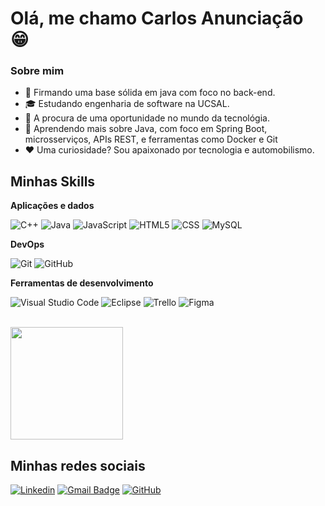 # Olá, me chamo Carlos Anunciação 😁

### Sobre mim

- 🤔 Firmando uma base sólida em java com foco no back-end.
- 🎓 Estudando engenharia de software na UCSAL.
- 💼 A procura de uma oportunidade no mundo da tecnológia.
- 🌱 Aprendendo mais sobre Java, com foco em Spring Boot, microsserviços, APIs REST, e ferramentas como Docker e Git
- ❤️ Uma curiosidade? Sou apaixonado por tecnologia e automobilismo.

## Minhas Skills

**Aplicações e dados**

![C++](https://img.shields.io/badge/-C++-333333?style=flat&logo=C%2B%2B&logoColor=00599C)
![Java](https://img.shields.io/badge/-Java-333333?style=flat&logo=Java&logoColor=007396)
![JavaScript](https://img.shields.io/badge/-JavaScript-333333?style=flat&logo=javascript)
![HTML5](https://img.shields.io/badge/-HTML5-333333?style=flat&logo=HTML5)
![CSS](https://img.shields.io/badge/-CSS-333333?style=flat&logo=CSS3&logoColor=1572B6)
![MySQL](https://img.shields.io/badge/-MySQL-333333?style=flat&logo=mysql)


**DevOps**

![Git](https://img.shields.io/badge/-Git-333333?style=flat&logo=git)
![GitHub](https://img.shields.io/badge/-GitHub-333333?style=flat&logo=github)

**Ferramentas de desenvolvimento**

![Visual Studio Code](https://img.shields.io/badge/-Visual%20Studio%20Code-333333?style=flat&logo=visual-studio-code&logoColor=007ACC)
![Eclipse](https://img.shields.io/badge/-Eclipse-333333?style=flat&logo=eclipse-ide&logoColor=2C2255)
![Trello](https://img.shields.io/badge/-Trello-333333?style=flat&logo=trello&logoColor=007ACC)
![Figma](https://img.shields.io/badge/-Figma-333333?style=flat&logo=figma&logoColor=007ACC)

<br/>

<a href="https://github.com/CarlosAnunciacao" title="Perfil do Carlos">
  <img height="180em" src="https://github-readme-stats.vercel.app/api?username=CarlosAnunciacao&theme=dracula&show_icons=true" />
</a>

## Minhas redes sociais

[![Linkedin](https://img.shields.io/badge/LinkedIn-0077B5?style=for-the-badge&logo=linkedin&logoColor=white)](https://www.linkedin.com/in/carlos-anunciacao)
[![Gmail Badge](https://img.shields.io/badge/Gmail-D14836?style=for-the-badge&logo=gmail&logoColor=white)](mailto:dev.carlosanunciacao@hotmail.com)
[![GitHub](https://img.shields.io/badge/GitHub%20Pages-222222?style=for-the-badge&logo=github%20Pages&logoColor=white)](https://github.com/CarlosAnunciacao)
